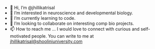 - 👋 Hi, I’m @jhillikatrisal
- 👀 I’m interested in neuroscience and developmental biology.
- 🌱 I’m currently learning to code.
- 💞️ I’m looking to collaborate on interesting comp bio projects.
- 📫 How to reach me ...  I would love to connect with curious and self-motivated people. You can write to me at jhillikatrisal@shooliniuniversity.com

<!---
jhillikatrisal/jhillikatrisal is a ✨ special ✨ repository because its `README.md` (this file) appears on your GitHub profile.
You can click the Preview link to take a look at your changes.
--->
